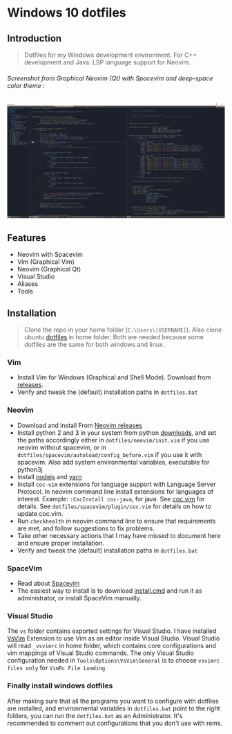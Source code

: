 # Windows 10 dotfiles

## Introduction

> Dotfiles for my Windows development environment. For C++ development and Java. LSP language support for Neovim.
        
###### Screenshot from Graphical Neovim (Qt) with Spacevim and deep-space color theme :
![Neovim screenshot](https://raw.githubusercontent.com/kabasakalis/windows-dotfiles/master/screenshot.png)

## Features

* Neovim with Spacevim
* Vim (Graphical Vim)
* Neovim (Graphical Qt)
* Visual Studio
* Aliases
* Tools

## Installation

> Clone the repo in your home folder (`C:\Users\[USERNAME]`).
> Also clone ubuntu [dotfiles](https://github.com/kabasakalis/dotfiles) in home folder. Both are needed because
some dotfiles are the same for both windows and linux.

### Vim
* Install Vim for Windows (Graphical and Shell Mode). Download from [releases](https://github.com/vim/vim-win32-installer/releases).
* Verify and tweak the (default) installation paths in `dotfiles.bat`

### Neovim
* Download and install From [Neovim releases]( https://github.com/neovim/neovim/releases/)
* Install python 2 and 3 in your system from python [downloads](https://www.python.org/downloads/windows/),
 and set the paths accordingly either in `dotfiles/neovim/init.vim` if you use neovim without spacevim,
 or in `dotfiles/spacevim/autoload/config_before.vim` if you use it with spacevim. Also add system environmental
 variables, executable for python3j
* Install [nodejs](https://nodejs.org/en/download/) and [yarn](https://yarnpkg.com/lang/en/docs/install/#windows-stable) 
* Install `coc-vim` extensions for language support with Language Server Protocol. In neovim command line
install extensions for languages of interest. Example: `:CocInstall coc-java`, for java. See [coc.vim](https://github.com/neoclide/coc.nvim)
for details. See `dotfiles/spacevim/plugin/coc.vim` for details on how to update coc.vim.
* Run `checkhealth` in neovim command line to ensure that requirements are met, and follow suggestions to fix problems.
* Take other necessary actions that I may have missed to document here and ensure proper installation.
* Verify and tweak the (default) installation paths in `dotfiles.bat`

### SpaceVim
* Read about [Spacevim](https://github.com/SpaceVim/SpaceVim)
* The easiest way to install is to download [install.cmd](https://spacevim.org/install.cmd) and run it as administrator, or install SpaceVim manually.

### Visual Studio
The `vs` folder contains exported settings for Visual Studio.
I have installed [VsVim](https://marketplace.visualstudio.com/items?itemName=JaredParMSFT.VsVim)  Extension to use Vim as an editor inside Visual Studio. Visual Studio will read `_vsvimrc` in home folder, which contains core configurations and vim mappings of Visual Studio commands. The only Visual Studio configuration needed in `Tools\Options\VsVim\General` is to choose `vsvimrc files only` for `VimRc File Loading`

### Finally install windows dotfiles 
After making sure that all the programs you want to configure with dotfiles are installed,
and environmental variables in `dotfiles.bat` point to the right folders, 
you can run the `dotfiles.bat` as an Administrator. It's recommended to comment out 
configurations that you don't use with rems.
